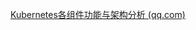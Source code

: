 

[Kubernetes各组件功能与架构分析 (qq.com)](https://mp.weixin.qq.com/s/xrPVETAyhxtVabirxN1i2g?version=4.1.26.6018&platform=win&nwr_flag=1#wechat_redirect)